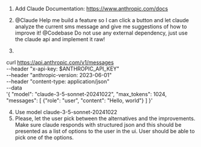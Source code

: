 1. Add Claude Documentation: https://www.anthropic.com/docs

2. @Claude Help me build a feature so I can click a button and let claude analyze the current sms message and give me suggestions of how to improve it! @Codebase Do not use any external dependency, just use the claude api and implement it raw!
3. 
curl https://api.anthropic.com/v1/messages \
     --header "x-api-key: $ANTHROPIC_API_KEY" \
     --header "anthropic-version: 2023-06-01" \
     --header "content-type: application/json" \
     --data \
'{
    "model": "claude-3-5-sonnet-20241022",
    "max_tokens": 1024,
    "messages": [
        {"role": "user", "content": "Hello, world"}
    ]
}'

4. Use model claude-3-5-sonnet-20241022
5. Please, let the user pick between the alternatives and the improvements. Make sure claude responds with structured json and this should be presented as a list of options to the user in the ui. User should be able to pick one of the options. 